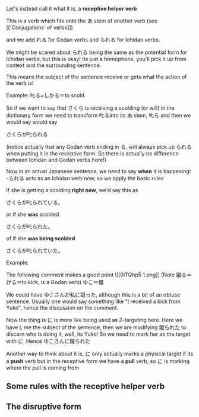 Let's instead call it what it is, a **receptive helper verb**

This is a verb which fits onto the あ stem of another verb (see [['Conjugations' of verbs]])

and we add れる for Godan verbs and られる for Ichidan verbs.

We might be scared about られる being the same as the potential form for Ichidan verbs, but this is okay! Its just a homophone, you'll pick it up from context and the surrounding sentence.

This means the subject of the sentence receive or gets what the action of the verb is!

Example: 𠮟る=しかる＝to scold.

So if we want to say that さくら is receiving a scolding (or will) in the dictionary form we need to transform 𠮟るinto its あ stem, 𠮟ら and then we would say would say

さくらが𠮟られる

(notice actually that any Godan verb ending in る, will always pick up られる when putting it in the receptive form. So there is actually no difference between Ichidan and Godan verbs here!)

Now in an actual Japanese sentence, we need to say **when** it is happening! -られる acts as an Ichidan verb now, so we apply the basic rules

If she is getting a scolding **right now**, we'd say this as

さくらが𠮟られている。

or if she **was** scolded

さくらが𠮟られた。

of if she **was being scolded**

さくらが𠮟られていた。

Example:

The following comment makes a good point
![[0lTQhp5 1.png]]
(Note 蹴る＝ける＝to kick, is a Godan verb)
ゆこ＝優

We could have ゆこさんが私に蹴った, although this is a bit of an obtuse sentence. Usually one would say something like "I received a kick from Yuko", hence the discussion on the comment.

Now the thing is に is more like being used as Z-targeting here. Here we have I, me the subject of the sentence, then we are modifying 蹴られた to discern who is doing it, well, its Yuko! So we need to mark her as the target with に. Hence ゆこさんに蹴られた

Another way to think about it is, に only actually marks a physical target if its a **push** verb but in the receptive form we have a **pull** verb, so に is marking where the pull is coming from

## Some rules with the receptive helper verb

## The disruptive form
